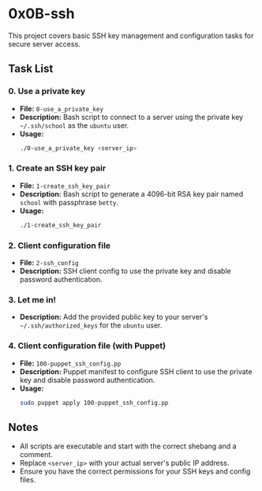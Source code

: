 # 0x0B-ssh

This project covers basic SSH key management and configuration tasks for secure server access.

## Task List

### 0. Use a private key
- **File:** `0-use_a_private_key`
- **Description:** Bash script to connect to a server using the private key `~/.ssh/school` as the `ubuntu` user.
- **Usage:**
  ```bash
  ./0-use_a_private_key <server_ip>
  ```

### 1. Create an SSH key pair
- **File:** `1-create_ssh_key_pair`
- **Description:** Bash script to generate a 4096-bit RSA key pair named `school` with passphrase `betty`.
- **Usage:**
  ```bash
  ./1-create_ssh_key_pair
  ```

### 2. Client configuration file
- **File:** `2-ssh_config`
- **Description:** SSH client config to use the private key and disable password authentication.

### 3. Let me in!
- **Description:** Add the provided public key to your server's `~/.ssh/authorized_keys` for the `ubuntu` user.

### 4. Client configuration file (with Puppet)
- **File:** `100-puppet_ssh_config.pp`
- **Description:** Puppet manifest to configure SSH client to use the private key and disable password authentication.
- **Usage:**
  ```bash
  sudo puppet apply 100-puppet_ssh_config.pp
  ```

## Notes
- All scripts are executable and start with the correct shebang and a comment.
- Replace `<server_ip>` with your actual server's public IP address.
- Ensure you have the correct permissions for your SSH keys and config files.
